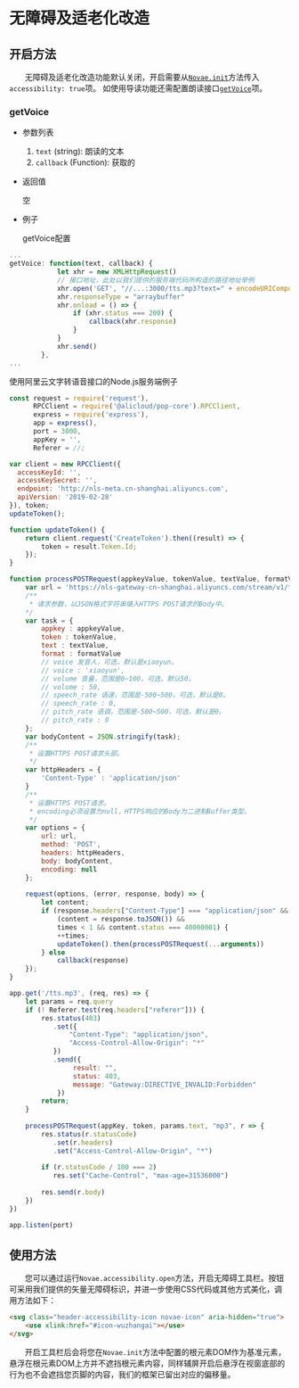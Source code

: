 # 无障碍及适老化改造

## 开启方法

&emsp;&emsp;无障碍及适老化改造功能默认关闭，开启需要从[```Novae.init```](./novae.html#init)方法传入```accessibility: true```项。
如使用导读功能还需配置朗读接口[```getVoice```](#getvoice)项。

### getVoice

- 参数列表

  1. ```text``` (string): 朗读的文本
  2. ```callback``` (Function): 获取的
  
- 返回值

  空
  
- 例子

  getVoice配置

```javascript
...
getVoice: function(text, callback) {
			let xhr = new XMLHttpRequest()
			// 接口地址，此处以我们提供的服务端代码所构造的路径地址举例
			xhr.open('GET', "//...:3000/tts.mp3?text=" + encodeURIComponent(text))
			xhr.responseType = "arraybuffer"
			xhr.onload = () => {
				if (xhr.status === 200) {
					callback(xhr.response)
				}
			}
			xhr.send()
		},
...		
```

  使用阿里云文字转语音接口的Node.js服务端例子

```javascript
const request = require('request'),
	  RPCClient = require('@alicloud/pop-core').RPCClient,
	  express = require('express'),
	  app = express(),
	  port = 3000,
	  appKey = '',
	  Referer = //;

var client = new RPCClient({
  accessKeyId: '',
  accessKeySecret: '',
  endpoint: 'http://nls-meta.cn-shanghai.aliyuncs.com',
  apiVersion: '2019-02-28'
}), token;
updateToken();

function updateToken() {
	return client.request('CreateToken').then((result) => {
		token = result.Token.Id;
	});
}

function processPOSTRequest(appkeyValue, tokenValue, textValue, formatValue, callback, times = 0) {
    var url = 'https://nls-gateway-cn-shanghai.aliyuncs.com/stream/v1/tts';
    /**
     * 请求参数，以JSON格式字符串填入HTTPS POST请求的Body中。
    */
    var task = {
        appkey : appkeyValue,
        token : tokenValue,
        text : textValue,
        format : formatValue
        // voice 发音人，可选，默认是xiaoyun。
        // voice : 'xiaoyun',
        // volume 音量，范围是0~100，可选，默认50。
        // volume : 50,
        // speech_rate 语速，范围是-500~500，可选，默认是0。
        // speech_rate : 0,
        // pitch_rate 语调，范围是-500~500，可选，默认是0。
        // pitch_rate : 0
    };
    var bodyContent = JSON.stringify(task);
    /**
     * 设置HTTPS POST请求头部。
     */
    var httpHeaders = {
        'Content-Type' : 'application/json'
    }
    /**
     * 设置HTTPS POST请求。
     * encoding必须设置为null，HTTPS响应的Body为二进制Buffer类型。
     */
    var options = {
        url: url,
        method: 'POST',
        headers: httpHeaders,
        body: bodyContent,
        encoding: null
    };
	
    request(options, (error, response, body) => {
		let content;
		if (response.headers["Content-Type"] === "application/json" && 
			(content = response.toJSON()) && 
			times < 1 && content.status === 40000001) {
			++times;
			updateToken().then(processPOSTRequest(...arguments))
		} else
			callback(response)
    });
}

app.get('/tts.mp3', (req, res) => {
	let params = req.query
	if (! Referer.test(req.headers["referer"])) {
		res.status(403)
		   .set({
			   "Content-Type": "application/json",
			   "Access-Control-Allow-Origin": "*"
		   })
		   .send({
				result: "",
				status: 403,
				message: "Gateway:DIRECTIVE_INVALID:Forbidden"
			})
		return;
	}
	
	processPOSTRequest(appKey, token, params.text, "mp3", r => {
		res.status(r.statusCode)
		   .set(r.headers)
		   .set("Access-Control-Allow-Origin", "*")
		   
		if (r.statusCode / 100 === 2)
		   res.set("Cache-Control", "max-age=31536000")
		  
		res.send(r.body)
	})
})

app.listen(port)	
```

## 使用方法

&emsp;&emsp;您可以通过运行```Novae.accessibility.open```方法，开启无障碍工具栏。按钮可采用我们提供的矢量无障碍标识，并进一步使用CSS代码或其他方式美化，调用方法如下：

```html
<svg class="header-accessibility-icon novae-icon" aria-hidden="true">
	<use xlink:href="#icon-wuzhangai"></use>
</svg>
```

&emsp;&emsp;开启工具栏后会将您在```Novae.init```方法中配置的根元素DOM作为基准元素，悬浮在根元素DOM上方并不遮挡根元素内容，同样辅屏开启后悬浮在视窗底部的行为也不会遮挡您页脚的内容，我们的框架已留出对应的偏移量。